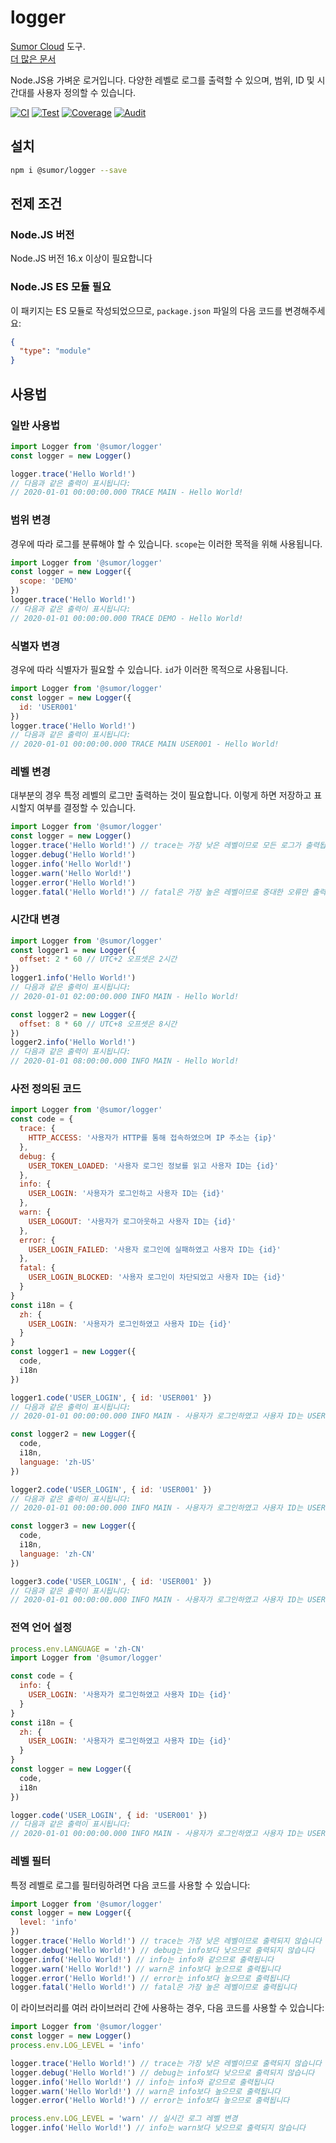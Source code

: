 # logger

[Sumor Cloud](https://sumor.cloud) 도구.  
[더 많은 문서](https://sumor.cloud/logger)

Node.JS용 가벼운 로거입니다.
다양한 레벨로 로그를 출력할 수 있으며, 범위, ID 및 시간대를 사용자 정의할 수 있습니다.

[![CI](https://github.com/sumor-cloud/logger/actions/workflows/ci.yml/badge.svg)](https://github.com/sumor-cloud/logger/actions/workflows/ci.yml)
[![Test](https://github.com/sumor-cloud/logger/actions/workflows/ut.yml/badge.svg)](https://github.com/sumor-cloud/logger/actions/workflows/ut.yml)
[![Coverage](https://github.com/sumor-cloud/logger/actions/workflows/coverage.yml/badge.svg)](https://github.com/sumor-cloud/logger/actions/workflows/coverage.yml)
[![Audit](https://github.com/sumor-cloud/logger/actions/workflows/audit.yml/badge.svg)](https://github.com/sumor-cloud/logger/actions/workflows/audit.yml)

## 설치

```bash
npm i @sumor/logger --save
```

## 전제 조건

### Node.JS 버전

Node.JS 버전 16.x 이상이 필요합니다

### Node.JS ES 모듈 필요

이 패키지는 ES 모듈로 작성되었으므로, `package.json` 파일의 다음 코드를 변경해주세요:

```json
{
  "type": "module"
}
```

## 사용법

### 일반 사용법

```js
import Logger from '@sumor/logger'
const logger = new Logger()

logger.trace('Hello World!')
// 다음과 같은 출력이 표시됩니다:
// 2020-01-01 00:00:00.000 TRACE MAIN - Hello World!
```

### 범위 변경

경우에 따라 로그를 분류해야 할 수 있습니다. `scope`는 이러한 목적을 위해 사용됩니다.

```js
import Logger from '@sumor/logger'
const logger = new Logger({
  scope: 'DEMO'
})
logger.trace('Hello World!')
// 다음과 같은 출력이 표시됩니다:
// 2020-01-01 00:00:00.000 TRACE DEMO - Hello World!
```

### 식별자 변경

경우에 따라 식별자가 필요할 수 있습니다. `id`가 이러한 목적으로 사용됩니다.

```js
import Logger from '@sumor/logger'
const logger = new Logger({
  id: 'USER001'
})
logger.trace('Hello World!')
// 다음과 같은 출력이 표시됩니다:
// 2020-01-01 00:00:00.000 TRACE MAIN USER001 - Hello World!
```

### 레벨 변경

대부분의 경우 특정 레벨의 로그만 출력하는 것이 필요합니다. 이렇게 하면 저장하고 표시할지 여부를 결정할 수 있습니다.

```js
import Logger from '@sumor/logger'
const logger = new Logger()
logger.trace('Hello World!') // trace는 가장 낮은 레벨이므로 모든 로그가 출력됩니다
logger.debug('Hello World!')
logger.info('Hello World!')
logger.warn('Hello World!')
logger.error('Hello World!')
logger.fatal('Hello World!') // fatal은 가장 높은 레벨이므로 중대한 오류만 출력됩니다
```

### 시간대 변경

```js
import Logger from '@sumor/logger'
const logger1 = new Logger({
  offset: 2 * 60 // UTC+2 오프셋은 2시간
})
logger1.info('Hello World!')
// 다음과 같은 출력이 표시됩니다:
// 2020-01-01 02:00:00.000 INFO MAIN - Hello World!

const logger2 = new Logger({
  offset: 8 * 60 // UTC+8 오프셋은 8시간
})
logger2.info('Hello World!')
// 다음과 같은 출력이 표시됩니다:
// 2020-01-01 08:00:00.000 INFO MAIN - Hello World!
```

### 사전 정의된 코드

```js
import Logger from '@sumor/logger'
const code = {
  trace: {
    HTTP_ACCESS: '사용자가 HTTP를 통해 접속하였으며 IP 주소는 {ip}'
  },
  debug: {
    USER_TOKEN_LOADED: '사용자 로그인 정보를 읽고 사용자 ID는 {id}'
  },
  info: {
    USER_LOGIN: '사용자가 로그인하고 사용자 ID는 {id}'
  },
  warn: {
    USER_LOGOUT: '사용자가 로그아웃하고 사용자 ID는 {id}'
  },
  error: {
    USER_LOGIN_FAILED: '사용자 로그인에 실패하였고 사용자 ID는 {id}'
  },
  fatal: {
    USER_LOGIN_BLOCKED: '사용자 로그인이 차단되었고 사용자 ID는 {id}'
  }
}
const i18n = {
  zh: {
    USER_LOGIN: '사용자가 로그인하였고 사용자 ID는 {id}'
  }
}
const logger1 = new Logger({
  code,
  i18n
})

logger1.code('USER_LOGIN', { id: 'USER001' })
// 다음과 같은 출력이 표시됩니다:
// 2020-01-01 00:00:00.000 INFO MAIN - 사용자가 로그인하였고 사용자 ID는 USER001

const logger2 = new Logger({
  code,
  i18n,
  language: 'zh-US'
})

logger2.code('USER_LOGIN', { id: 'USER001' })
// 다음과 같은 출력이 표시됩니다:
// 2020-01-01 00:00:00.000 INFO MAIN - 사용자가 로그인하였고 사용자 ID는 USER001

const logger3 = new Logger({
  code,
  i18n,
  language: 'zh-CN'
})

logger3.code('USER_LOGIN', { id: 'USER001' })
// 다음과 같은 출력이 표시됩니다:
// 2020-01-01 00:00:00.000 INFO MAIN - 사용자가 로그인하였고 사용자 ID는 USER001
```

### 전역 언어 설정

```js
process.env.LANGUAGE = 'zh-CN'
import Logger from '@sumor/logger'

const code = {
  info: {
    USER_LOGIN: '사용자가 로그인하였고 사용자 ID는 {id}'
  }
}
const i18n = {
  zh: {
    USER_LOGIN: '사용자가 로그인하였고 사용자 ID는 {id}'
  }
}
const logger = new Logger({
  code,
  i18n
})

logger.code('USER_LOGIN', { id: 'USER001' })
// 다음과 같은 출력이 표시됩니다:
// 2020-01-01 00:00:00.000 INFO MAIN - 사용자가 로그인하였고 사용자 ID는 USER001
```

### 레벨 필터

특정 레벨로 로그를 필터링하려면 다음 코드를 사용할 수 있습니다:

```js
import Logger from '@sumor/logger'
const logger = new Logger({
  level: 'info'
})
logger.trace('Hello World!') // trace는 가장 낮은 레벨이므로 출력되지 않습니다
logger.debug('Hello World!') // debug는 info보다 낮으므로 출력되지 않습니다
logger.info('Hello World!') // info는 info와 같으므로 출력됩니다
logger.warn('Hello World!') // warn은 info보다 높으므로 출력됩니다
logger.error('Hello World!') // error는 info보다 높으므로 출력됩니다
logger.fatal('Hello World!') // fatal은 가장 높은 레벨이므로 출력됩니다
```

이 라이브러리를 여러 라이브러리 간에 사용하는 경우, 다음 코드를 사용할 수 있습니다:

```js
import Logger from '@sumor/logger'
const logger = new Logger()
process.env.LOG_LEVEL = 'info'

logger.trace('Hello World!') // trace는 가장 낮은 레벨이므로 출력되지 않습니다
logger.debug('Hello World!') // debug는 info보다 낮으므로 출력되지 않습니다
logger.info('Hello World!') // info는 info와 같으므로 출력됩니다
logger.warn('Hello World!') // warn은 info보다 높으므로 출력됩니다
logger.error('Hello World!') // error는 info보다 높으므로 출력됩니다

process.env.LOG_LEVEL = 'warn' // 실시간 로그 레벨 변경
logger.info('Hello World!') // info는 warn보다 낮으므로 출력되지 않습니다
```